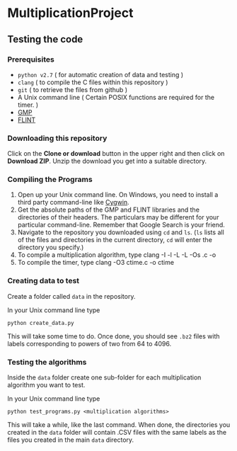 # MultiplicationProject
## Testing the code
### Prerequisites

* `python v2.7` ( for automatic creation of data and testing )
* `clang` ( to compile the C files within this repository )
* `git` ( to retrieve the files from github )
* A Unix command line ( Certain POSIX functions are required for the timer. )
* [GMP](https://gmplib.org)
* [FLINT](http://flintlib.org)

### Downloading this repository

Click on the **Clone or download** button in the upper right and
then click on **Download ZIP**.  Unzip the download you get into a
suitable directory.

### Compiling the Programs

1. Open up your Unix command line.  On Windows, you need to
	install a third party command-line like [Cygwin](http://cygwin.com).
2. Get the absolute paths of the GMP and FLINT libraries and the
	directories of their headers.  The particulars may be
	different for your particular command-line. Remember that
	Google Search is your friend.
3. Navigate to the repository you downloaded using `cd` and `ls`.
	(`ls` lists all of the files and directories in the current directory, `cd` will enter the directory you specify.)
4. To compile a multiplication algorithm, type
	clang -I<GMP headers directory> -l<FLINT headers directory> -L<GMP PATH> -L<FLINT Path> -Os <multiplication algorithm>.c -o <multiplication algorithm>
5. To compile the timer, type
	clang -O3 ctime.c -o ctime
	
### Creating data to test

Create a folder called `data` in the repository.

In your Unix command line type

	python create_data.py

This will take some time to do.  Once done, you should see `.bz2`
files with labels corresponding to powers of two from 64 to 4096.

### Testing the algorithms

Inside the `data` folder create one sub-folder for each
multiplication algorithm you want to test.

In your Unix command line type

	python test_programs.py <multiplication algorithms>

This will take a while, like the last command.  When done, the
directories you created in the `data` folder will contain .CSV files
with the same labels as the files you created in the main `data` directory.
